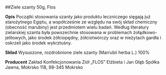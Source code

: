 ##Ziele szanty 50g, Flos

**Opis** Początki stosowania szanty jako produktu leczniczego sięgają już starożytnego Egiptu, a współcześnie ze względu na swój skład chemiczny (obecność marubiny) jest przedmiotem wielu badań. Według literatury zielarskiej szanta była powszechnie stosowana w problemach żołądkowo-jelitowych, jako środek żółciopędny, żółciotwórczy oraz w nieżytach gardła i oskrzeli jako środek wykrztuśny.

**Skład** Wysuszone, rozdrobnione ziele szanty (Marrubii herba L.) 100%

**Producent** Zakład Konfekcjonowania Ziół „FLOS” Elżbieta i Jan Głąb Spółka Jawna, Mokrsko 118, 98-345 Mokrsko
